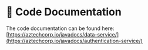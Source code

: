 # 📖 Code Documentation

The code documentation can be found here: [https://aztechcorp.io/javadocs/data-service/](https://aztechcorp.io/javadocs/authentication-service/)
